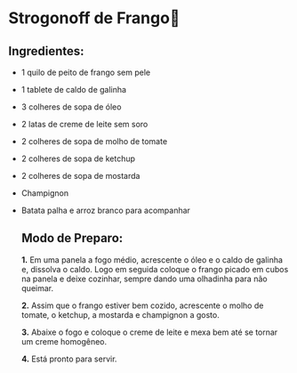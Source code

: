 # Strogonoff de Frango:chicken:

## Ingredientes:

- 1 quilo de peito de frango sem pele

- 1 tablete de caldo de galinha

- 3 colheres de sopa de óleo

- 2 latas de creme de leite sem soro

- 2 colheres de sopa de molho de tomate

- 2 colheres de sopa de ketchup

- 2 colheres de sopa de mostarda

- Champignon

- Batata palha e arroz branco para acompanhar

  

  ## Modo de Preparo:

  **1.** Em uma panela a fogo médio, acrescente o óleo e o caldo de galinha e, dissolva o caldo. Logo em seguida coloque o frango picado em cubos na panela e deixe cozinhar, sempre dando uma olhadinha para não queimar.

  **2.** Assim que o frango estiver bem cozido, acrescente o molho de tomate, o ketchup, a mostarda e champignon a gosto.

  **3.** Abaixe o fogo e coloque o creme de leite e mexa bem até se tornar um creme homogêneo.

  **4.** Está pronto para servir.